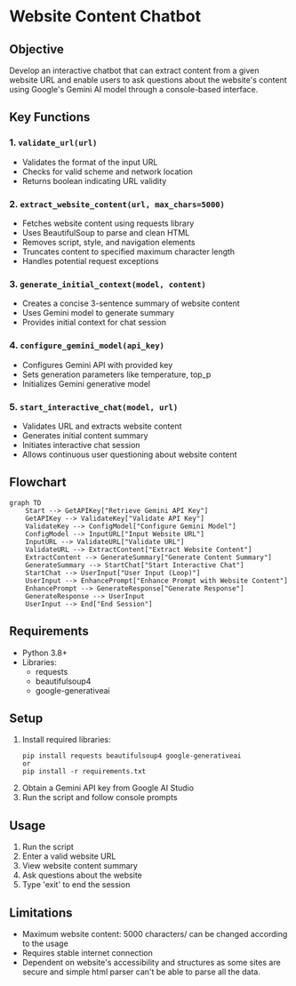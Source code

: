 # Website Content Chatbot

## Objective
Develop an interactive chatbot that can extract content from a given website URL and enable users to ask questions about the website's content using Google's Gemini AI model through a console-based interface.

## Key Functions

### 1. `validate_url(url)`
- Validates the format of the input URL
- Checks for valid scheme and network location
- Returns boolean indicating URL validity

### 2. `extract_website_content(url, max_chars=5000)`
- Fetches website content using requests library
- Uses BeautifulSoup to parse and clean HTML
- Removes script, style, and navigation elements
- Truncates content to specified maximum character length
- Handles potential request exceptions

### 3. `generate_initial_context(model, content)`
- Creates a concise 3-sentence summary of website content
- Uses Gemini model to generate summary
- Provides initial context for chat session

### 4. `configure_gemini_model(api_key)`
- Configures Gemini API with provided key
- Sets generation parameters like temperature, top_p
- Initializes Gemini generative model

### 5. `start_interactive_chat(model, url)`
- Validates URL and extracts website content
- Generates initial content summary
- Initiates interactive chat session
- Allows continuous user questioning about website content

## Flowchart

```mermaid
graph TD
    Start --> GetAPIKey["Retrieve Gemini API Key"]
    GetAPIKey --> ValidateKey["Validate API Key"]
    ValidateKey --> ConfigModel["Configure Gemini Model"]
    ConfigModel --> InputURL["Input Website URL"]
    InputURL --> ValidateURL["Validate URL"]
    ValidateURL --> ExtractContent["Extract Website Content"]
    ExtractContent --> GenerateSummary["Generate Content Summary"]
    GenerateSummary --> StartChat["Start Interactive Chat"]
    StartChat --> UserInput["User Input (Loop)"]
    UserInput --> EnhancePrompt["Enhance Prompt with Website Content"]
    EnhancePrompt --> GenerateResponse["Generate Response"]
    GenerateResponse --> UserInput
    UserInput --> End["End Session"]
```

## Requirements
- Python 3.8+
- Libraries: 
  - requests
  - beautifulsoup4
  - google-generativeai

## Setup
1. Install required libraries:
   ```
   pip install requests beautifulsoup4 google-generativeai
   or 
   pip install -r requirements.txt
   ```
2. Obtain a Gemini API key from Google AI Studio 
3. Run the script and follow console prompts

## Usage
1. Run the script
2. Enter a valid website URL
3. View website content summary
4. Ask questions about the website
5. Type 'exit' to end the session

## Limitations
- Maximum website content: 5000 characters/ can be changed according to the usage 
- Requires stable internet connection
- Dependent on website's accessibility and structures as some sites are secure and simple html parser can't be able to parse all the data.